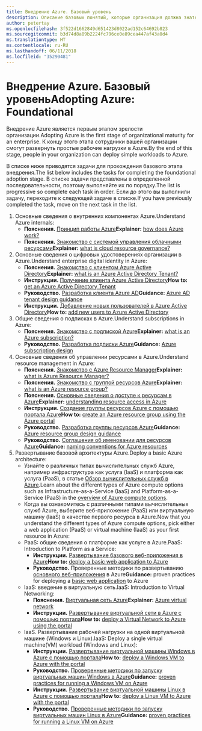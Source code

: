 ```yaml
---
title: Внедрение Azure. Базовый уровень
description: Описание базовых понятий, которые организация должна знать для внедрения Azure
author: petertay
ms.openlocfilehash: 3f522d1662849d651423d8022ad152c64692b823
ms.sourcegitcommit: b3d74d8a89b2224fc796ce0e89cea447af43a0d4
ms.translationtype: HT
ms.contentlocale: ru-RU
ms.lasthandoff: 06/11/2018
ms.locfileid: "35290481"
---
```

# <a name="adopting-azure-foundational"></a><span data-ttu-id="16692-103">Внедрение Azure. Базовый уровень</span><span class="sxs-lookup"><span data-stu-id="16692-103">Adopting Azure: Foundational</span></span>

<span data-ttu-id="16692-104">Внедрение Azure является первым этапом зрелости организации.</span><span class="sxs-lookup"><span data-stu-id="16692-104">Adopting Azure is the first stage of organizational maturity for an enterprise.</span></span> <span data-ttu-id="16692-105">К концу этого этапа сотрудники вашей организации смогут развернуть простые рабочие нагрузки в Azure.</span><span class="sxs-lookup"><span data-stu-id="16692-105">By the end of this stage, people in your organization can deploy simple workloads to Azure.</span></span>

<span data-ttu-id="16692-106">В списке ниже приводятся задачи для прохождения базового этапа внедрения.</span><span class="sxs-lookup"><span data-stu-id="16692-106">The list below includes the tasks for completing the foundational adoption stage.</span></span> <span data-ttu-id="16692-107">В списке задачи представлены в определенной последовательности, поэтому выполняйте их по порядку.</span><span class="sxs-lookup"><span data-stu-id="16692-107">The list is progressive so complete each task in order.</span></span> <span data-ttu-id="16692-108">Если до этого вы выполнили задачу, переходите к следующей задаче в списке.</span><span class="sxs-lookup"><span data-stu-id="16692-108">If you have previously completed the task, move on the next task in the list.</span></span> 

1. <span data-ttu-id="16692-109">Основные сведения о внутренних компонентах Azure.</span><span class="sxs-lookup"><span data-stu-id="16692-109">Understand Azure internals:</span></span>
    - <span data-ttu-id="16692-110">**Пояснения.** [Принцип работы Azure](azure-explainer.md)</span><span class="sxs-lookup"><span data-stu-id="16692-110">**Explainer:** [how does Azure work?](azure-explainer.md)</span></span>
    - <span data-ttu-id="16692-111">**Пояснения.** [Знакомство с системой управления облачными ресурсами](governance-explainer.md)</span><span class="sxs-lookup"><span data-stu-id="16692-111">**Explainer:** [what is cloud resource governance?](governance-explainer.md)</span></span>
2. <span data-ttu-id="16692-112">Основные сведения о цифровых удостоверениях организации в Azure.</span><span class="sxs-lookup"><span data-stu-id="16692-112">Understand enterprise digital identity in Azure:</span></span>
    - <span data-ttu-id="16692-113">**Пояснения.** [Знакомство с клиентом Azure Active Directory](tenant-explainer.md)</span><span class="sxs-lookup"><span data-stu-id="16692-113">**Explainer:** [what is an Azure Active Directory Tenant?](tenant-explainer.md)</span></span>
    - <span data-ttu-id="16692-114">**Инструкции.** [Получение клиента Azure Active Directory](/azure/active-directory/develop/active-directory-howto-tenant?toc=/azure/architecture/cloud-adoption-guide/toc.json)</span><span class="sxs-lookup"><span data-stu-id="16692-114">**How to:** [get an Azure Active Directory Tenant](/azure/active-directory/develop/active-directory-howto-tenant?toc=/azure/architecture/cloud-adoption-guide/toc.json)</span></span>
    - <span data-ttu-id="16692-115">**Руководство.** [Разработка клиента Azure AD](tenant.md)</span><span class="sxs-lookup"><span data-stu-id="16692-115">**Guidance:** [Azure AD tenant design guidance](tenant.md)</span></span>
    - <span data-ttu-id="16692-116">**Инструкции.** [Добавление новых пользователей в Azure Active Directory](/azure/active-directory/add-users-azure-active-directory?toc=/azure/architecture/cloud-adoption-guide/toc.json)</span><span class="sxs-lookup"><span data-stu-id="16692-116">**How to:** [add new users to Azure Active Directory](/azure/active-directory/add-users-azure-active-directory?toc=/azure/architecture/cloud-adoption-guide/toc.json)</span></span>    
3. <span data-ttu-id="16692-117">Общие сведения о подписках в Azure.</span><span class="sxs-lookup"><span data-stu-id="16692-117">Understand subscriptions in Azure:</span></span>
    - <span data-ttu-id="16692-118">**Пояснения.** [Знакомство с подпиской Azure](subscription-explainer.md)</span><span class="sxs-lookup"><span data-stu-id="16692-118">**Explainer:** [what is an Azure subscription?](subscription-explainer.md)</span></span>
    - <span data-ttu-id="16692-119">**Руководство.** [Разработка подписки Azure](subscription.md)</span><span class="sxs-lookup"><span data-stu-id="16692-119">**Guidance:** [Azure subscription design](subscription.md)</span></span>
4. <span data-ttu-id="16692-120">Основные сведения об управлении ресурсами в Azure.</span><span class="sxs-lookup"><span data-stu-id="16692-120">Understand resource management in Azure:</span></span> 
    - <span data-ttu-id="16692-121">**Пояснения.** [Знакомство с Azure Resource Manager](resource-manager-explainer.md)</span><span class="sxs-lookup"><span data-stu-id="16692-121">**Explainer:** [what is Azure Resource Manager?](resource-manager-explainer.md)</span></span>
    - <span data-ttu-id="16692-122">**Пояснения.** [Знакомство с группой ресурсов Azure](resource-group-explainer.md)</span><span class="sxs-lookup"><span data-stu-id="16692-122">**Explainer:** [what is an Azure resource group?](resource-group-explainer.md)</span></span>
    - <span data-ttu-id="16692-123">**Пояснения.** [Основные сведения о доступе к ресурсам в Azure](/azure/active-directory/active-directory-understanding-resource-access?toc=/azure/architecture/cloud-adoption-guide/toc.json)</span><span class="sxs-lookup"><span data-stu-id="16692-123">**Explainer:** [understanding resource access in Azure](/azure/active-directory/active-directory-understanding-resource-access?toc=/azure/architecture/cloud-adoption-guide/toc.json)</span></span>
    - <span data-ttu-id="16692-124">**Инструкции.** [Создание группы ресурсов Azure с помощью портала Azure](/azure/azure-resource-manager/resource-group-portal?toc=/azure/architecture/cloud-adoption-guide/toc.json)</span><span class="sxs-lookup"><span data-stu-id="16692-124">**How to:** [create an Azure resource group using the Azure portal](/azure/azure-resource-manager/resource-group-portal?toc=/azure/architecture/cloud-adoption-guide/toc.json)</span></span>
    - <span data-ttu-id="16692-125">**Руководство.** [Разработка группы ресурсов Azure](resource-group.md)</span><span class="sxs-lookup"><span data-stu-id="16692-125">**Guidance:** [Azure resource group design guidance](resource-group.md)</span></span>
    - <span data-ttu-id="16692-126">**Руководство.** [Соглашения об именовании для ресурсов Azure](/azure/architecture/best-practices/naming-conventions?toc=/azure/architecture/cloud-adoption-guide/toc.json)</span><span class="sxs-lookup"><span data-stu-id="16692-126">**Guidance:** [naming conventions for Azure resources](/azure/architecture/best-practices/naming-conventions?toc=/azure/architecture/cloud-adoption-guide/toc.json)</span></span>
5. <span data-ttu-id="16692-127">Развертывание базовой архитектуры Azure.</span><span class="sxs-lookup"><span data-stu-id="16692-127">Deploy a basic Azure architecture:</span></span>
    - <span data-ttu-id="16692-128">Узнайте о различных типах вычислительных служб Azure, например инфраструктура как услуга (IaaS) и платформа как услуга (PaaS), в статье [Обзор вычислительных служб в Azure](/azure/architecture/guide/technology-choices/compute-overview?toc=/azure/architecture/cloud-adoption-guide/toc.json).</span><span class="sxs-lookup"><span data-stu-id="16692-128">Learn about the different types of Azure compute options such as Infrastructure-as-a-Service (IaaS) and Platform-as-a-Service (PaaS) in the [overview of Azure compute options](/azure/architecture/guide/technology-choices/compute-overview?toc=/azure/architecture/cloud-adoption-guide/toc.json).</span></span>
    - <span data-ttu-id="16692-129">Когда вы ознакомитесь с различными типами вычислительных служб Azure, выберите веб-приложение (PaaS) или виртуальную машину (IaaS) в качестве первого ресурса в Azure.</span><span class="sxs-lookup"><span data-stu-id="16692-129">Now that you understand the different types of Azure compute options, pick either a web application (PaaS) or virtual machine (IaaS) as your first resource in Azure:</span></span>
    - <span data-ttu-id="16692-130">PaaS: общие сведения о платформе как услуге в Azure.</span><span class="sxs-lookup"><span data-stu-id="16692-130">PaaS: Introduction to Platform as a Service:</span></span>
        - <span data-ttu-id="16692-131">**Инструкции.** [Развертывание базового веб-приложения в Azure](/azure/app-service/app-service-web-overview?toc=/azure/architecture/cloud-adoption-guide/toc.json)</span><span class="sxs-lookup"><span data-stu-id="16692-131">**How to:** [deploy a basic web application to Azure](/azure/app-service/app-service-web-overview?toc=/azure/architecture/cloud-adoption-guide/toc.json)</span></span>
        - <span data-ttu-id="16692-132">**Руководство.** Проверенные методики по развертыванию [основного веб-приложения](/azure/architecture/reference-architectures/app-service-web-app/basic-web-app?toc=/azure/architecture/cloud-adoption-guide/toc.json) в Azure</span><span class="sxs-lookup"><span data-stu-id="16692-132">**Guidance:** proven practices for deploying a [basic web application](/azure/architecture/reference-architectures/app-service-web-app/basic-web-app?toc=/azure/architecture/cloud-adoption-guide/toc.json) to Azure</span></span>
    - <span data-ttu-id="16692-133">IaaS: введение в виртуальную сеть.</span><span class="sxs-lookup"><span data-stu-id="16692-133">IaaS: Introduction to Virtual Networking:</span></span>
        - <span data-ttu-id="16692-134">**Пояснения.** [Виртуальная сеть Azure](/azure/virtual-network/virtual-networks-overview?toc=/azure/architecture/cloud-adoption-guide/toc.json)</span><span class="sxs-lookup"><span data-stu-id="16692-134">**Explainer:** [Azure virtual network](/azure/virtual-network/virtual-networks-overview?toc=/azure/architecture/cloud-adoption-guide/toc.json)</span></span>
        - <span data-ttu-id="16692-135">**Инструкции.** [Развертывание виртуальной сети в Azure с помощью портала](/azure/virtual-network/virtual-networks-create-vnet-arm-pportal?toc=/azure/architecture/cloud-adoption-guide/toc.json)</span><span class="sxs-lookup"><span data-stu-id="16692-135">**How to:** [deploy a Virtual Network to Azure using the portal](/azure/virtual-network/virtual-networks-create-vnet-arm-pportal?toc=/azure/architecture/cloud-adoption-guide/toc.json)</span></span>
    - <span data-ttu-id="16692-136">IaaS. Развертывание рабочей нагрузки на одной виртуальной машине (Windows и Linux).</span><span class="sxs-lookup"><span data-stu-id="16692-136">IaaS: Deploy a single virtual machine(VM) workload (Windows and Linux):</span></span>
        - <span data-ttu-id="16692-137">**Инструкции.** [Развертывание виртуальной машины Windows в Azure с помощью портала](/azure/virtual-machines/windows/quick-create-portal?toc=/azure/architecture/cloud-adoption-guide/toc.json)</span><span class="sxs-lookup"><span data-stu-id="16692-137">**How to:** [deploy a Windows VM to Azure with the portal](/azure/virtual-machines/windows/quick-create-portal?toc=/azure/architecture/cloud-adoption-guide/toc.json)</span></span>
        - <span data-ttu-id="16692-138">**Руководство.** [Проверенные методики по запуску виртуальных машин Windows в Azure](/azure/architecture/reference-architectures/virtual-machines-windows/single-vm?toc=/azure/architecture/cloud-adoption-guide/toc.json)</span><span class="sxs-lookup"><span data-stu-id="16692-138">**Guidance:** [proven practices for running a Windows VM on Azure](/azure/architecture/reference-architectures/virtual-machines-windows/single-vm?toc=/azure/architecture/cloud-adoption-guide/toc.json)</span></span>
        - <span data-ttu-id="16692-139">**Инструкции.** [Развертывание виртуальной машины Linux в Azure с помощью портала](/azure/virtual-machines/linux/quick-create-portal?toc=/azure/architecture/cloud-adoption-guide/toc.json)</span><span class="sxs-lookup"><span data-stu-id="16692-139">**How to:** [deploy a Linux VM to Azure with the portal](/azure/virtual-machines/linux/quick-create-portal?toc=/azure/architecture/cloud-adoption-guide/toc.json)</span></span>
        - <span data-ttu-id="16692-140">**Руководство.** [Проверенные методики по запуску виртуальных машин Linux в Azure](/azure/architecture/reference-architectures/virtual-machines-linux/single-vm?toc=/azure/architecture/cloud-adoption-guide/toc.json)</span><span class="sxs-lookup"><span data-stu-id="16692-140">**Guidance:** [proven practices for running a Linux VM on Azure](/azure/architecture/reference-architectures/virtual-machines-linux/single-vm?toc=/azure/architecture/cloud-adoption-guide/toc.json)</span></span>
